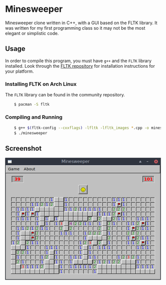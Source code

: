 # Minesweeper
Minesweeper clone written in C++, with a GUI based on the FLTK library. It was written for my first programming class so it may not be the most elegant or simplistic code. 


## Usage
In order to compile this program, you must have	`g++` and the `FLTK` library installed. Look through the [FLTK repository](https://github.com/fltk/fltk) for installation instructions for your platform.

### Installing FLTK on Arch Linux
The `FLTK` library can be found in the community repository. 

```bash
    $ pacman -S fltk
```
### Compiling and Running

```bash
    $ g++ $(fltk-config --cxxflags) -lfltk -lfltk_images *.cpp -o minesweeper
    $ ./minesweeper
```


## Screenshot
<p align="center"><img src="images/minesweeper.png" /></p>